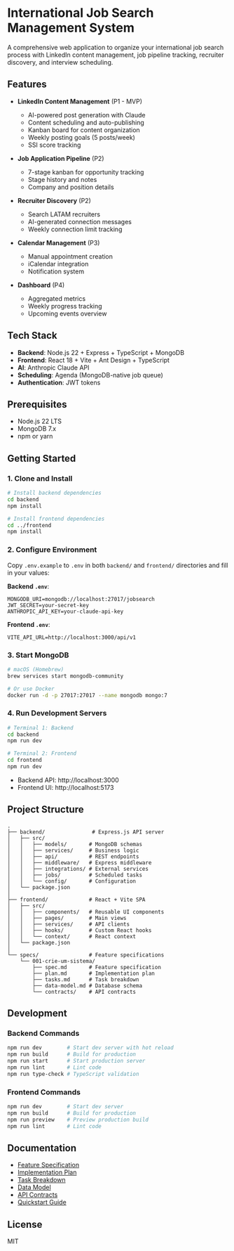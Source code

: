 # International Job Search Management System

A comprehensive web application to organize your international job search process with LinkedIn content management, job pipeline tracking, recruiter discovery, and interview scheduling.

## Features

- **LinkedIn Content Management** (P1 - MVP)
  - AI-powered post generation with Claude
  - Content scheduling and auto-publishing
  - Kanban board for content organization
  - Weekly posting goals (5 posts/week)
  - SSI score tracking

- **Job Application Pipeline** (P2)
  - 7-stage kanban for opportunity tracking
  - Stage history and notes
  - Company and position details

- **Recruiter Discovery** (P2)
  - Search LATAM recruiters
  - AI-generated connection messages
  - Weekly connection limit tracking

- **Calendar Management** (P3)
  - Manual appointment creation
  - iCalendar integration
  - Notification system

- **Dashboard** (P4)
  - Aggregated metrics
  - Weekly progress tracking
  - Upcoming events overview

## Tech Stack

- **Backend**: Node.js 22 + Express + TypeScript + MongoDB
- **Frontend**: React 18 + Vite + Ant Design + TypeScript
- **AI**: Anthropic Claude API
- **Scheduling**: Agenda (MongoDB-native job queue)
- **Authentication**: JWT tokens

## Prerequisites

- Node.js 22 LTS
- MongoDB 7.x
- npm or yarn

## Getting Started

### 1. Clone and Install

```bash
# Install backend dependencies
cd backend
npm install

# Install frontend dependencies
cd ../frontend
npm install
```

### 2. Configure Environment

Copy `.env.example` to `.env` in both `backend/` and `frontend/` directories and fill in your values:

**Backend `.env`**:
```env
MONGODB_URI=mongodb://localhost:27017/jobsearch
JWT_SECRET=your-secret-key
ANTHROPIC_API_KEY=your-claude-api-key
```

**Frontend `.env`**:
```env
VITE_API_URL=http://localhost:3000/api/v1
```

### 3. Start MongoDB

```bash
# macOS (Homebrew)
brew services start mongodb-community

# Or use Docker
docker run -d -p 27017:27017 --name mongodb mongo:7
```

### 4. Run Development Servers

```bash
# Terminal 1: Backend
cd backend
npm run dev

# Terminal 2: Frontend
cd frontend
npm run dev
```

- Backend API: http://localhost:3000
- Frontend UI: http://localhost:5173

## Project Structure

```
.
├── backend/               # Express.js API server
│   ├── src/
│   │   ├── models/       # MongoDB schemas
│   │   ├── services/     # Business logic
│   │   ├── api/          # REST endpoints
│   │   ├── middleware/   # Express middleware
│   │   ├── integrations/ # External services
│   │   ├── jobs/         # Scheduled tasks
│   │   └── config/       # Configuration
│   └── package.json
│
├── frontend/             # React + Vite SPA
│   ├── src/
│   │   ├── components/   # Reusable UI components
│   │   ├── pages/        # Main views
│   │   ├── services/     # API clients
│   │   ├── hooks/        # Custom React hooks
│   │   └── context/      # React context
│   └── package.json
│
└── specs/                # Feature specifications
    └── 001-crie-um-sistema/
        ├── spec.md       # Feature specification
        ├── plan.md       # Implementation plan
        ├── tasks.md      # Task breakdown
        ├── data-model.md # Database schema
        └── contracts/    # API contracts
```

## Development

### Backend Commands

```bash
npm run dev        # Start dev server with hot reload
npm run build      # Build for production
npm run start      # Start production server
npm run lint       # Lint code
npm run type-check # TypeScript validation
```

### Frontend Commands

```bash
npm run dev        # Start dev server
npm run build      # Build for production
npm run preview    # Preview production build
npm run lint       # Lint code
```

## Documentation

- [Feature Specification](specs/001-crie-um-sistema/spec.md)
- [Implementation Plan](specs/001-crie-um-sistema/plan.md)
- [Task Breakdown](specs/001-crie-um-sistema/tasks.md)
- [Data Model](specs/001-crie-um-sistema/data-model.md)
- [API Contracts](specs/001-crie-um-sistema/contracts/openapi.yaml)
- [Quickstart Guide](specs/001-crie-um-sistema/quickstart.md)

## License

MIT
